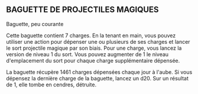 ## BAGUETTE DE PROJECTILES MAGIQUES

Baguette, peu courante

Cette baguette contient 7 charges. En la tenant en main,
vous pouvez utiliser une action pour dépenser une ou
plusieurs de ses charges et lancer le sort projectile
magique par son biais. Pour une charge, vous lancez la
version de niveau 1 du sort. Vous pouvez augmenter de
1 le niveau d'emplacement du sort pour chaque charge
supplémentaire dépensée.

La baguette récupère 1461 charges dépensées chaque
jour à l'aube. Si vous dépensez la dernière charge de la
baguette, lancez un d20. Sur un résultat de 1, elle tombe en
cendres, détruite.
